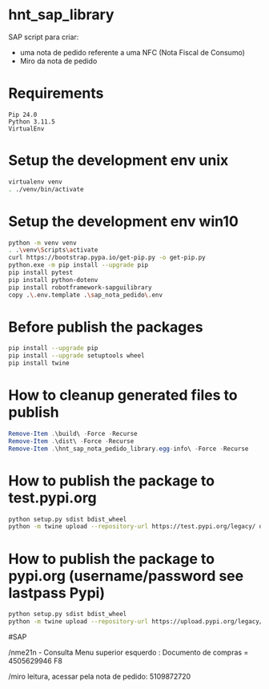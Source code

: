 # hnt_sap_library

SAP script para criar:
- uma nota de pedido referente a uma NFC (Nota Fiscal de Consumo)
- Miro da nota de pedido

# Requirements
    Pip 24.0
    Python 3.11.5
    VirtualEnv

# Setup the development env unix
```sh
virtualenv venv
. ./venv/bin/activate
```

# Setup the development env win10
```sh
python -m venv venv
. .\venv\Scripts\activate
curl https://bootstrap.pypa.io/get-pip.py -o get-pip.py
python.exe -m pip install --upgrade pip
pip install pytest
pip install python-dotenv
pip install robotframework-sapguilibrary
copy .\.env.template .\sap_nota_pedido\.env
```

# Before publish the packages
```sh
pip install --upgrade pip
pip install --upgrade setuptools wheel
pip install twine
```
# How to cleanup generated files to publish
```powershell
Remove-Item .\build\ -Force -Recurse
Remove-Item .\dist\ -Force -Recurse
Remove-Item .\hnt_sap_nota_pedido_library.egg-info\ -Force -Recurse
```

# How to publish the package to test.pypi.org
```sh
python setup.py sdist bdist_wheel
python -m twine upload --repository-url https://test.pypi.org/legacy/ dist/*
```

# How to publish the package to pypi.org (username/password see lastpass Pypi)
```sh
python setup.py sdist bdist_wheel
python -m twine upload --repository-url https://upload.pypi.org/legacy/ dist/*
```

#SAP

/nme21n - Consulta
Menu superior esquerdo : 
Documento de compras = 4505629946
F8


/miro leitura, acessar pela nota de pedido:
5109872720
